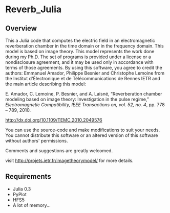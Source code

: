 Reverb_Julia
============

Overview
--------

This a Julia code that computes the electric field in an electromagnetic reverberation chamber in the time domain or in the frequency domain.
This model is based on image theory.
This model represents the work done during my Ph.D. The set of programs is provided under a license or a nondisclosure agreement, and it may be used only in accordance with terms of those agreements. By using this software, you agree to credit the authors: Emmanuel Amador, Philippe Besnier and Christophe Lemoine from the Institut d'Électronique et de Télécommunications de Rennes IETR and the main article describing this model:

E. Amador, C. Lemoine, P. Besnier, and A. Laisné, “Reverberation chamber modeling based on image theory: Investigation in the pulse regime,” *Electromagnetic Compatibility, IEEE Transactions on, vol. 52, no. 4*, pp. 778 – 789, 2010.

http://dx.doi.org/10.1109/TEMC.2010.2049576

You can use the source-code and make modifications to suit your needs. You cannot distribute this software or an altered version of this software without authors' permissions.

Comments and suggestions are greatly welcomed.

visit http://projets.ietr.fr/imagetheorymodel/ for more details.

Requirements
------------

* Julia 0.3
* PyPlot
* HFS5
* A lot of memory...

